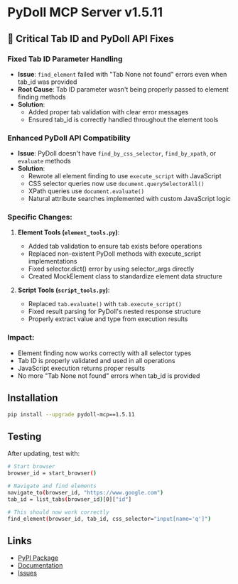 # PyDoll MCP Server v1.5.11

## 🔧 Critical Tab ID and PyDoll API Fixes

### Fixed Tab ID Parameter Handling
- **Issue**: `find_element` failed with "Tab None not found" errors even when tab_id was provided
- **Root Cause**: Tab ID parameter wasn't being properly passed to element finding methods
- **Solution**: 
  - Added proper tab validation with clear error messages
  - Ensured tab_id is correctly handled throughout the element tools

### Enhanced PyDoll API Compatibility
- **Issue**: PyDoll doesn't have `find_by_css_selector`, `find_by_xpath`, or `evaluate` methods
- **Solution**: 
  - Rewrote all element finding to use `execute_script` with JavaScript
  - CSS selector queries now use `document.querySelectorAll()`
  - XPath queries use `document.evaluate()`
  - Natural attribute searches implemented with custom JavaScript logic

### Specific Changes:

1. **Element Tools (`element_tools.py`)**:
   - Added tab validation to ensure tab exists before operations
   - Replaced non-existent PyDoll methods with execute_script implementations
   - Fixed selector.dict() error by using selector_args directly
   - Created MockElement class to standardize element data structure

2. **Script Tools (`script_tools.py`)**:
   - Replaced `tab.evaluate()` with `tab.execute_script()`
   - Fixed result parsing for PyDoll's nested response structure
   - Properly extract value and type from execution results

### Impact:
- Element finding now works correctly with all selector types
- Tab ID is properly validated and used in all operations
- JavaScript execution returns proper results
- No more "Tab None not found" errors when tab_id is provided

## Installation

```bash
pip install --upgrade pydoll-mcp==1.5.11
```

## Testing

After updating, test with:
```bash
# Start browser
browser_id = start_browser()

# Navigate and find elements
navigate_to(browser_id, "https://www.google.com")
tab_id = list_tabs(browser_id)[0]["id"]

# This should now work correctly
find_element(browser_id, tab_id, css_selector="input[name='q']")
```

## Links
- [PyPI Package](https://pypi.org/project/pydoll-mcp/1.5.11/)
- [Documentation](https://github.com/JinsongRoh/pydoll-mcp/wiki)
- [Issues](https://github.com/JinsongRoh/pydoll-mcp/issues)